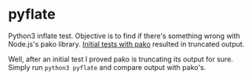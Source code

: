 pyflate
=======

Python3 inflate test. Objective is to find if there's something wrong with Node.js's pako library. [Initial tests with pako](//github.com/luciopaiva/pdfhacker) resulted in truncated output.

Well, after an initial test I proved pako is truncating its output for sure. Simply run ``python3 pyflate`` and compare output with pako's.
